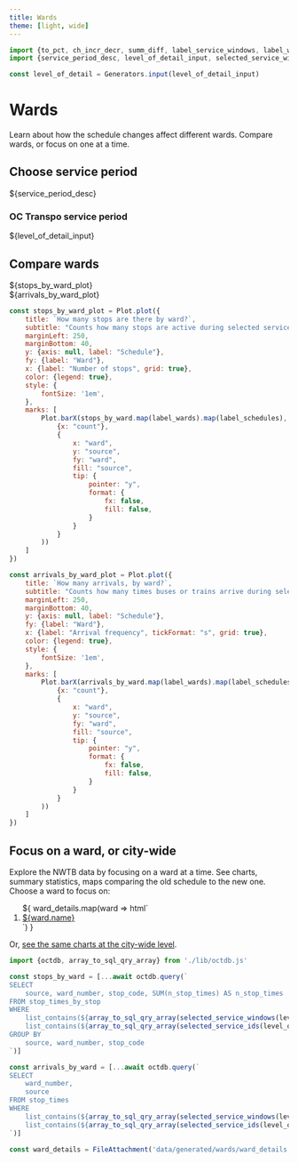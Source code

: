 ```yaml
---
title: Wards
theme: [light, wide]
---
```


```js
import {to_pct, ch_incr_decr, summ_diff, label_service_windows, label_wards, label_schedules} from './lib/helpers.js'
import {service_period_desc, level_of_detail_input, selected_service_windows, selected_service_ids} from './lib/controls.js'

const level_of_detail = Generators.input(level_of_detail_input)
```

# Wards

Learn about how the schedule changes affect different wards. Compare wards, or focus on one at a time.

## Choose service period

${service_period_desc}

<div class="grid grid-cols-2" style="grid-auto-rows: auto;">
	<div class="card">
		<h3>OC Transpo service period</h3>
		${level_of_detail_input}
	</div>
</div>


## Compare wards

<div class="grid grid-cols-2">
    <div class="card">${stops_by_ward_plot}</div>
    <div class="card">${arrivals_by_ward_plot}</div>
</div>

```js
const stops_by_ward_plot = Plot.plot({
    title: `How many stops are there by ward?`,
    subtitle: "Counts how many stops are active during selected service windows, previous schedule vs. NWTB",
    marginLeft: 250,
    marginBottom: 40,
    y: {axis: null, label: "Schedule"},
    fy: {label: "Ward"},
    x: {label: "Number of stops", grid: true},
    color: {legend: true},
    style: {
        fontSize: '1em',
    },
    marks: [
        Plot.barX(stops_by_ward.map(label_wards).map(label_schedules), Plot.group(
            {x: "count"},
            {
                x: "ward",
                y: "source",
                fy: "ward",
                fill: "source",
                tip: {
                    pointer: "y",
                    format: {
                        fx: false,
                        fill: false,
                    }
                }
            }
        ))
    ]
})
```

```js
const arrivals_by_ward_plot = Plot.plot({
    title: `How many arrivals, by ward?`,
    subtitle: "Counts how many times buses or trains arrive during selected service windows, previous schedule vs. NWTB",
    marginLeft: 250,
    marginBottom: 40,
    y: {axis: null, label: "Schedule"},
    fy: {label: "Ward"},
    x: {label: "Arrival frequency", tickFormat: "s", grid: true},
    color: {legend: true},
    style: {
        fontSize: '1em',
    },
    marks: [
        Plot.barX(arrivals_by_ward.map(label_wards).map(label_schedules), Plot.group(
            {x: "count"},
            {
                x: "ward",
                y: "source",
                fy: "ward",
                fill: "source",
                tip: {
                    pointer: "y",
                    format: {
                        fx: false,
                        fill: false,
                    }
                }
            }
        ))
    ]
})
```


## Focus on a ward, or city-wide

Explore the NWTB data by focusing on a ward at a time. See charts, summary statistics, maps comparing the old schedule to the new one. Choose a ward to focus on:

<ol class="grid grid-cols-2">
${
    ward_details.map(ward => html`
        <li><a href="/wards/${ward.number}">${ward.name}</a></li>
    `)
}
</ol>

Or, [see the same charts at the city-wide level](/wards/city-wide).




<!-- ## Data / loading -->

<!-- ### Database -->

```js
import {octdb, array_to_sql_qry_array} from './lib/octdb.js'
```

```js
const stops_by_ward = [...await octdb.query(`
SELECT
    source, ward_number, stop_code, SUM(n_stop_times) AS n_stop_times
FROM stop_times_by_stop
WHERE 
    list_contains(${array_to_sql_qry_array(selected_service_windows(level_of_detail))}, service_window) AND
    list_contains(${array_to_sql_qry_array(selected_service_ids(level_of_detail))}, service_id)
GROUP BY
    source, ward_number, stop_code
`)]
```

```js
const arrivals_by_ward = [...await octdb.query(`
SELECT
    ward_number,
    source
FROM stop_times
WHERE 
    list_contains(${array_to_sql_qry_array(selected_service_windows(level_of_detail))}, service_window) AND
    list_contains(${array_to_sql_qry_array(selected_service_ids(level_of_detail))}, service_id)
`)]
```

<!-- ### Other -->

```js
const ward_details = FileAttachment('data/generated/wards/ward_details.json').json()
```
